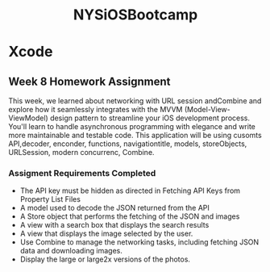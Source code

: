 <h1 align="center">NYSiOSBootcamp</h1>

# Xcode

## Week 8 Homework Assignment

This week, we learned about networking with URL session andCombine and explore how it seamlessly integrates with the MVVM (Model-View-ViewModel) design pattern to streamline your iOS development process. You'll learn to handle asynchronous programming with elegance and write more maintainable and testable code. This application will be using cusomts API,decoder, enconder, functions, navigationtitle, models, storeObjects, URLSession, modern concurrenc, Combine. 

### Assigment Requirements Completed

* The API key must be hidden as directed in Fetching API Keys from Property List Files
* A model used to decode the JSON returned from the API
* A Store object that performs the fetching of the JSON and images
* A view with a search box that displays the search results
* A view that displays the image selected by the user.
* Use Combine to manage the networking tasks, including fetching JSON data and downloading images.
* Display the large or large2x versions of the photos.

